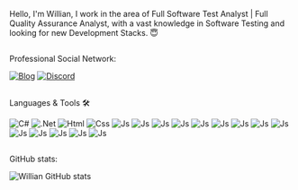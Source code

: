 Hello, I'm Willian, I work in the area of
Full Software Test Analyst | Full Quality Assurance Analyst, with a vast knowledge in Software Testing and looking for new Development Stacks. 😇
<span><h2></h2></span>
Professional Social Network:

[![Blog](https://img.shields.io/badge/LinkedIn-0077B5?style=for-the-badge&logo=linkedin&logoColor=white)](https://www.linkedin.com/in/william-coutinho-lima-6b990a51/)
[![Discord](https://img.shields.io/badge/Discord-7289DA?style=for-the-badge&logo=discord&logoColor=white)](https://discord.com/channels/Willian%20Coutinho%20Lima#3938)
<span><h2></h2></span>

Languages & Tools 🛠

![C#](https://img.shields.io/badge/C%23-239120?style=for-the-badge&logo=c-sharp&logoColor=white)
![.Net](https://img.shields.io/badge/.NET-5C2D91?style=for-the-badge&logo=.net&logoColor=white)
![Html](https://img.shields.io/badge/HTML5-E34F26?style=for-the-badge&logo=html5&logoColor=white)
![Css](https://img.shields.io/badge/CSS3-1572B6?style=for-the-badge&logo=css3&logoColor=white)
![Js](https://img.shields.io/badge/JavaScript-F7DF1E?style=for-the-badge&logo=javascript&logoColor=black)
![Js](https://img.shields.io/badge/Ruby-CC342D?style=for-the-badge&logo=ruby&logoColor=white)
![Js](https://img.shields.io/badge/Bootstrap-563D7C?style=for-the-badge&logo=bootstrap&logoColor=white)
![Js](https://img.shields.io/badge/jQuery-0769AD?style=for-the-badge&logo=jquery&logoColor=white)
![Js](https://img.shields.io/badge/Microsoft_Azure-0089D6?style=for-the-badge&logo=microsoft-azure&logoColor=white)
![Js](https://img.shields.io/badge/Azure_DevOps-0078D7?style=for-the-badge&logo=azure-devops&logoColor=white)
![Js](https://img.shields.io/badge/Oracle-F80000?style=for-the-badge&logo=Oracle&logoColor=white)
![Js](https://img.shields.io/badge/PostgreSQL-316192?style=for-the-badge&logo=postgresql&logoColor=white)
![Js](https://img.shields.io/badge/MongoDB-4EA94B?style=for-the-badge&logo=mongodb&logoColor=white)
![Js](https://img.shields.io/badge/Microsoft_SQL_Server-CC2927?style=for-the-badge&logo=microsoft-sql-server&logoColor=white)
![Js](https://img.shields.io/badge/rabbitmq-%23FF6600.svg?&style=for-the-badge&logo=rabbitmq&logoColor=white)
![Js](https://img.shields.io/badge/Jira-0052CC?style=for-the-badge&logo=Jira&logoColor=white)
![Js](https://img.shields.io/badge/Trello-0052CC?style=for-the-badge&logo=trello&logoColor=white)
![Js](https://img.shields.io/badge/GIT-E44C30?style=for-the-badge&logo=git&logoColor=white)

<span><h2></h2></span>

GitHub stats:

![Willian GitHub stats](https://github-readme-stats.vercel.app/api?username=williamcouti&show_icons=true&theme=radical)
